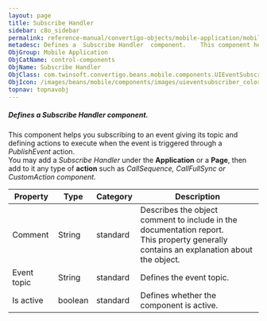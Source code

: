 ```yaml
---
layout: page
title: Subscribe Handler
sidebar: c8o_sidebar
permalink: reference-manual/convertigo-objects/mobile-application/mobile-components/control-components/subscribe-handler/
metadesc: Defines a  Subscribe Handler  component.    This component helps you subscribing to an event giving its topic and defining actions to execute when the
ObjGroup: Mobile Application
ObjCatName: control-components
ObjName: Subscribe Handler
ObjClass: com.twinsoft.convertigo.beans.mobile.components.UIEventSubscriber
ObjIcon: /images/beans/mobile/components/images/uieventsubscriber_color_32x32.png
topnav: topnavobj
---
```

##### Defines a <i>Subscribe Handler</i> component. 

This component helps you subscribing to an event giving its topic and defining actions to execute when the event is triggered through a <i>PublishEvent</i> action.<br/>You may add a <i>Subscribe Handler</i> under the <b>Application</b> or a <b>Page</b>, then add to it any type of <b>action</b> such as <i>CallSequence<i>, <i>CallFullSync<i> or <i>CustomAction<i> component.

Property | Type | Category | Description
--- | --- | --- | ---
Comment | String | standard | Describes the object comment to include in the documentation report.<br/>This property generally contains an explanation about the object.
Event topic | String | standard | Defines the event topic.<br/>
Is active | boolean | standard | Defines whether the component is active.<br/>

